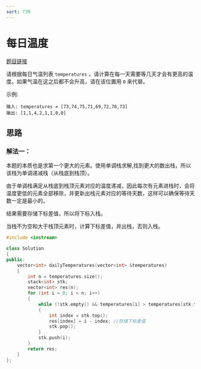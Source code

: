 ```yaml
---
sort: 739
---
```

# 每日温度

[题目链接](https://leetcode-cn.com/problems/daily-temperatures/)

请根据每日气温列表 `temperatures` ，请计算在每一天需要等几天才会有更高的温度。如果气温在这之后都不会升高，请在该位置用 `0` 来代替。

示例:

```
输入: temperatures = [73,74,75,71,69,72,76,73]
输出: [1,1,4,2,1,1,0,0]
```


## 思路

### 解法一：

本题的本质也是求第一个更大的元素。使用单调栈求解,找到更大的数出栈，所以该栈为单调递减栈（从栈底到栈顶）。

由于单调栈满足从栈底到栈顶元素对应的温度递减，因此每次有元素进栈时，会将温度更低的元素全部移除，并更新出栈元素对应的等待天数，这样可以确保等待天数一定是最小的。

结果需要存储下标差值，所以将下标入栈。

当栈不为空和大于栈顶元素时，计算下标差值，并出栈，否则入栈。


```c++
#include <iostream>

class Solution
{
public:
    vector<int> dailyTemperatures(vector<int> &temperatures)
    {
        int n = temperatures.size();
        stack<int> stk;
        vector<int> res(n);
        for (int i = 0; i < n; i++)
        {
            while (!stk.empty() && temperatures[i] > temperatures[stk.top()]) // 找到更大的元素
            {
                int index = stk.top(); 
                res[index] = i - index; //存储下标差值
                stk.pop();
            }
            stk.push(i);
        }
        return res;
    }
};
```

